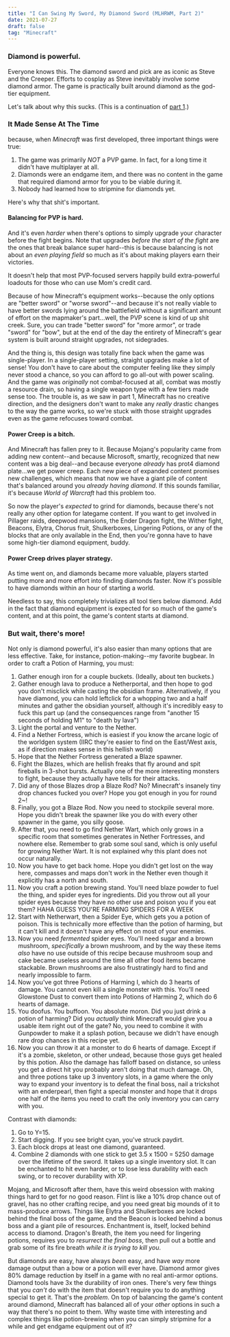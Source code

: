 ```yaml
---
title: "I Can Swing My Sword, My Diamond Sword (MLHRWM, Part 2)"
date: 2021-07-27
draft: false
tag: "Minecraft"
---
```


### Diamond is powerful.
Everyone knows this. The diamond sword and pick are as iconic as Steve and the Creeper. Efforts to cosplay as Steve inevitably involve some diamond armor. The game is practically built around diamond as the god-tier equipment.

Let's talk about why this sucks. (This is a continuation of [part 1](http://perfectly-spherical.com/posts/minecraft-part-1/).)

### It Made Sense At The Time
because, when *Minecraft* was first developed, three important things were true:
1. The game was primarily *NOT* a PVP game. In fact, for a long time it didn't have multiplayer at all.
2. Diamonds were an endgame item, and there was no content in the game that required diamond armor for you to be viable during it.
3. Nobody had learned how to stripmine for diamonds yet.

Here's why that shit's important.

#### Balancing for PVP is hard.
And it's even *harder* when there's options to simply upgrade your character before the fight begins. Note that upgrades *before the start of the fight* are the ones that break balance super hard--this is because balancing is not about an *even playing field* so much as it's about making players earn their victories.

<aside>It doesn't help that most PVP-focused servers happily build extra-powerful loadouts for those who can use Mom's credit card.</aside>

Because of how Minecraft's equipment works--because the only options are "better sword" or "worse sword"--and because it's not really viable to have better swords lying around the battlefield without a significant amount of effort on the mapmaker's part...well, the PVP scene is kind of up shit creek. Sure, you can trade "better sword" for "more armor", or trade "sword" for "bow", but at the end of the day the entirety of Minecraft's gear system is built around straight upgrades, not sidegrades. 

And the thing is, this design was totally fine back when the game was single-player. In a single-player setting, straight upgrades make a lot of sense! You don't have to care about the computer feeling like they simply never stood a chance, so you can afford to go all-out with power scaling. And the game was *originally* not combat-focused at all, combat was mostly a resource drain, so having a single weapon type with a few tiers made sense too. The trouble is, as we saw in part 1, Minecraft has no creative direction, and the designers don't want to make any *really* drastic changes to the way the game works, so we're stuck with those straight upgrades even as the game refocuses toward combat.

#### Power Creep is a bitch.
And Minecraft has fallen prey to it. Because Mojang's popularity came from adding new content--and because Microsoft, smartly, recognized that new content was a big deal--and because everyone *already* has prot4 diamond plate...we get power creep. Each new piece of expanded content promises new challenges, which means that now we have a giant pile of content that's balanced around you *already having diamond*. If this sounds familiar, it's because *World of Warcraft* had this problem too.

So now the player's *expected* to grind for diamonds, because there's not really any other option for lategame content. If you want to get involved in Pillager raids, deepwood mansions, the Ender Dragon fight, the Wither fight, Beacons, Elytra, Chorus fruit, Shulkerboxes, Lingering Potions, or any of the blocks that are only available in the End, then you're gonna have to have some high-tier diamond equipment, buddy.

#### Power Creep drives player strategy.
As time went on, and diamonds became more valuable, players started putting more and more effort into finding diamonds faster. Now it's possible to have diamonds within an hour of starting a world.

Needless to say, this completely trivializes all tool tiers below diamond. Add in the fact that diamond equipment is expected for so much of the game's content, and at this point, the game's content starts at diamond.

### But wait, there's more!
Not only is diamond powerful, it's also easier than many options that are less effective. Take, for instance, potion-making--my favorite bugbear. In order to craft a Potion of Harming, you must:
1. Gather enough iron for a couple buckets. (Ideally, about ten buckets.)
2. Gather enough lava to produce a Netherportal, and then hope to god you don't misclick while casting the obsidian frame. Alternatively, if you have diamond, you can hold leftclick for a whopping two and a half minutes and gather the obsidian yourself, although it's incredibly easy to fuck this part up (and the consequences range from "another 15 seconds of holding M1" to "death by lava")
3. Light the portal and venture to the Nether.
4. Find a Nether Fortress, which is easiest if you know the arcane logic of the worldgen system (IIRC they're easier to find on the East/West axis, as if direction makes sense in this hellish world)
5. Hope that the Nether Fortress generated a Blaze spawner.
6. Fight the Blazes, which are hellish freaks that fly around and spit fireballs in 3-shot bursts. Actually one of the more interesting monsters to fight, because they actually have tells for their attacks.
7. Did any of those Blazes drop a Blaze Rod? No? Minecraft's insanely tiny drop chances fucked you over? Hope you got enough in you for round 2~!
8. Finally, you got a Blaze Rod. Now you need to stockpile several more. Hope you didn't break the spawner like you do with every other spawner in the game, you silly goose.
9. After that, you need to go find Nether Wart, which only grows in a specific room that sometimes generates in Nether Fortresses, and nowhere else. Remember to grab some soul sand, which is only useful for growing Nether Wart. It is not explained why this plant does not occur naturally.
10. Now you have to get back home. Hope you didn't get lost on the way here, compasses and maps don't work in the Nether even though it explicitly has a north and south.
11. Now you craft a potion brewing stand. You'll need blaze powder to fuel the thing, and spider eyes for ingredients. Did you throw out all your spider eyes because they have no other use and poison you if you eat them? HAHA GUESS YOU'RE FARMING SPIDERS FOR A WEEK
12. Start with Netherwart, then a Spider Eye, which gets you a potion of poison. This is technically more effective than the potion of harming, but it can't kill and it doesn't have any effect on most of your enemies.
13. Now you need *fermented* spider eyes. You'll need sugar and a brown mushroom, *specifically* a brown mushroom, and by the way these items *also* have no use outside of this recipe because mushroom soup and cake became useless around the time all other food items became stackable. Brown mushrooms are also frustratingly hard to find and nearly impossible to farm.
14. Now you've got three Potions of Harming I, which do 3 hearts of damage. You cannot even kill a single monster with this. You'll need Glowstone Dust to convert them into Potions of Harming 2, which do 6 hearts of damage.
15. You doofus. You buffoon. You absolute moron. Did you just drink a potion of harming? Did you *actually* think Minecraft would give you a usable item right out of the gate? No, you need to combine it with Gunpowder to make it a splash potion, because we didn't have enough rare drop chances in this recipe yet.
16. Now you can throw it at a monster to do 6 hearts of damage. Except if it's a zombie, skeleton, or other undead, because those guys get healed by this potion. Also the damage has falloff based on distance, so unless you get a direct hit you probably aren't doing that much damage. Oh, and three potions take up 3 inventory slots, in a game where the only way to expand your inventory is to defeat the final boss, nail a trickshot with an enderpearl, then fight a special monster and hope that it drops one half of the items you need to craft the only inventory you can carry with you.

Contrast with diamonds:
1. Go to Y=15.
2. Start digging. If you see bright cyan, you've struck paydirt.
3. Each block drops at least one diamond, guaranteed.
4. Combine 2 diamonds with one stick to get 3.5 x 1500 = 5250 damage over the lifetime of the sword. It takes up a single inventory slot. It can be enchanted to hit even harder, or to lose less durability with each swing, or to recover durability with XP.

Mojang, and Microsoft after them, have this weird obsession with making things hard to get for no good reason. Flint is like a 10% drop chance out of gravel, has no other crafting recipe, and you need great big mounds of it to mass-produce arrows. Things like Elytra and Shulkerboxes are locked behind the final boss of the game, and the Beacon is locked behind a bonus boss and a giant pile of resources. Enchantment is, itself, locked behind access to diamond. Dragon's Breath, the item you need for lingering potions, requires you to *resurrect the final boss*, then pull out a bottle and grab some of its fire breath *while it is trying to kill you*.

But diamonds are easy, have always *been* easy, and have *way* more damage output than a bow or a potion will ever have. Diamond armor gives 80% damage reduction by itself in a game with no real anti-armor options. Diamond tools have 3x the durability of iron ones. There's very few things that you *can't* do with the item that doesn't require you to do anything special to get it. That's the *problem*. On top of balancing the game's content around diamond, Minecraft has balanced all of your *other* options in such a way that there's no point to them. Why waste time with interesting and complex things like potion-brewing when you can simply stripmine for a while and get endgame equipment out of it?
